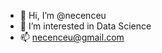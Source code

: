 - 👋 Hi, I’m @necenceu
- 👀 I’m interested in Data Science
- 📫 necenceu@gmail.com

<!---
necenceu/necenceu is a ✨ special ✨ repository because its `README.md` (this file) appears on your GitHub profile.
You can click the Preview link to take a look at your changes.
--->
